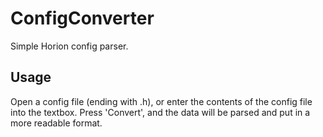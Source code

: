 # ConfigConverter
Simple Horion config parser.

## Usage
Open a config file (ending with .h), or enter the contents of the config file into the textbox. Press 'Convert', and the data will be parsed and put in a more readable format.
